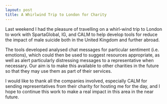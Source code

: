 ```yaml
---
layout: post
title: A Whirlwind Trip to London for Charity
---
```


Last weekend I had the pleasure of travelling on a whirl-wind trip to London to work with SpartaGlobal, IG, and CALM to help develop tools for reduce the impact of male suicide both in the United Kingdom and further abroad.

The tools developed analysed chat messages for particular sentiment (i.e. emotions), which could then be used to suggest resources appropriate, as well as alert particularly distressing messages to a representative when necessary. Our aim is to make this available to other charities in the future so that they may use them as part of their services.

I would like to thank all the companies involved, especially CALM for sending representatives from their charity for hosting me for the day, and I hope to continue this work to make a real impact in this area in the near future.